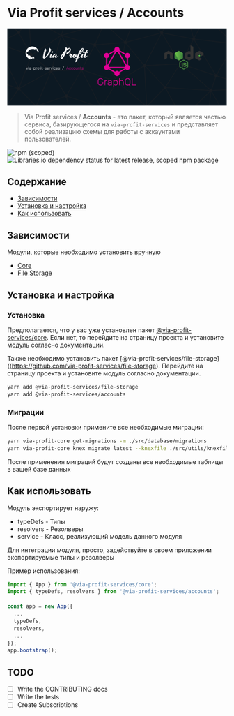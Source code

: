 # Via Profit services / Accounts

![via-profit-services-cover](./assets/via-profit-services-cover.png)

> Via Profit services / **Accounts** - это пакет, который является частью сервиса, базирующегося на `via-profit-services` и представляет собой реализацию схемы для работы с аккаунтами пользователей.

![npm (scoped)](https://img.shields.io/npm/v/@via-profit-services/accounts?color=blue)
![Libraries.io dependency status for latest release, scoped npm package](https://img.shields.io/librariesio/release/npm/@via-profit-services/accounts?color=red)


## Содержание

- [Зависимости](#dependencies)
- [Установка и настройка](#setup)
- [Как использовать](#how-to-use)


## <a name="dependencies"></a> Зависимости

Модули, которые необходимо установить вручную

 - [Core](https://github.com/via-profit-services/core)
 - [File Storage](https://github.com/via-profit-services/file-storage)


## <a name="setup"></a> Установка и настройка

### Установка

Предполагается, что у вас уже установлен пакет [@via-profit-services/core]((https://github.com/via-profit-services/core)). Если нет, то перейдите на страницу проекта и установите модуль согласно документации.

Также необходимо установить пакет [@via-profit-services/file-storage]((https://github.com/via-profit-services/file-storage). Перейдите на страницу проекта и установите модуль согласно документации.

```bash
yarn add @via-profit-services/file-storage
yarn add @via-profit-services/accounts
```

### Миграции

После первой установки примените все необходимые миграции:

```bash
yarn via-profit-core get-migrations -m ./src/database/migrations
yarn via-profit-core knex migrate latest --knexfile ./src/utils/knexfile.ts
```

После применения миграций будут созданы все необходимые таблицы в вашей базе данных


## <a name="how-to-use"></a> Как использовать

Модуль экспортирует наружу:
 - typeDefs - Типы
 - resolvers - Резолверы
 - service - Класс, реализующий модель данного модуля

Для интеграции модуля, просто, задействуйте в своем приложении экспортируемые типы и резолверы

Пример использования:

```ts
import { App } from '@via-profit-services/core';
import { typeDefs, resolvers } from '@via-profit-services/accounts';

const app = new App({
  ...
  typeDefs,
  resolvers,
  ...
});
app.bootstrap();

```


## TODO

- [ ] Write the CONTRIBUTING docs
- [ ] Write the tests
- [ ] Create Subscriptions
